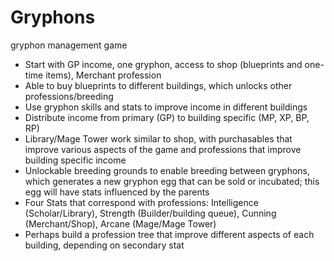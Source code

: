 # Gryphons
gryphon management game

- Start with GP income, one gryphon, access to shop (blueprints and one-time items), Merchant profession
- Able to buy blueprints to different buildings, which unlocks other professions/breeding
- Use gryphon skills and stats to improve income in different buildings
- Distribute income from primary (GP) to building specific (MP, XP, BP, RP)
- Library/Mage Tower work similar to shop, with purchasables that improve various aspects of the game and professions that improve building specific income
- Unlockable breeding grounds to enable breeding between gryphons, which generates a new gryphon egg that can be sold or incubated; this egg will have stats influenced by the parents
- Four Stats that correspond with professions: Intelligence (Scholar/Library), Strength (Builder/building queue), Cunning (Merchant/Shop), Arcane (Mage/Mage Tower)
- Perhaps build a profession tree that improve different aspects of each building, depending on secondary stat
